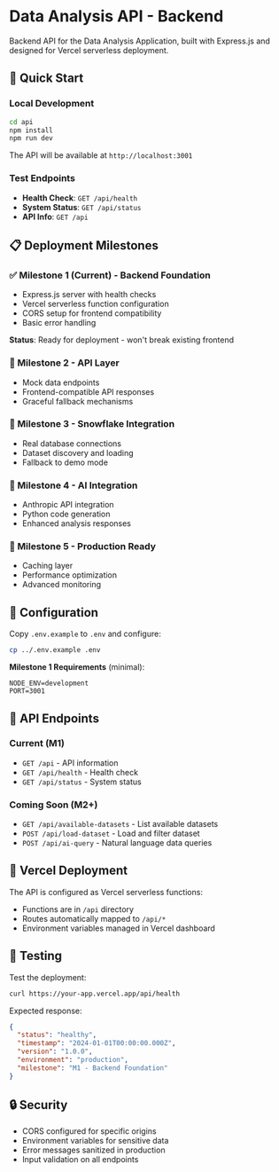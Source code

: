 # Data Analysis API - Backend

Backend API for the Data Analysis Application, built with Express.js and designed for Vercel serverless deployment.

## 🚀 Quick Start

### Local Development
```bash
cd api
npm install
npm run dev
```

The API will be available at `http://localhost:3001`

### Test Endpoints
- **Health Check**: `GET /api/health`
- **System Status**: `GET /api/status`
- **API Info**: `GET /api`

## 📋 Deployment Milestones

### ✅ Milestone 1 (Current) - Backend Foundation
- Express.js server with health checks
- Vercel serverless function configuration
- CORS setup for frontend compatibility
- Basic error handling

**Status**: Ready for deployment - won't break existing frontend

### 🔄 Milestone 2 - API Layer
- Mock data endpoints
- Frontend-compatible API responses
- Graceful fallback mechanisms

### 🔄 Milestone 3 - Snowflake Integration
- Real database connections
- Dataset discovery and loading
- Fallback to demo mode

### 🔄 Milestone 4 - AI Integration
- Anthropic API integration
- Python code generation
- Enhanced analysis responses

### 🔄 Milestone 5 - Production Ready
- Caching layer
- Performance optimization
- Advanced monitoring

## 🔧 Configuration

Copy `.env.example` to `.env` and configure:

```bash
cp ../.env.example .env
```

**Milestone 1 Requirements** (minimal):
```env
NODE_ENV=development
PORT=3001
```

## 📡 API Endpoints

### Current (M1)
- `GET /api` - API information
- `GET /api/health` - Health check
- `GET /api/status` - System status

### Coming Soon (M2+)
- `GET /api/available-datasets` - List available datasets
- `POST /api/load-dataset` - Load and filter dataset
- `POST /api/ai-query` - Natural language data queries

## 🚀 Vercel Deployment

The API is configured as Vercel serverless functions:
- Functions are in `/api` directory
- Routes automatically mapped to `/api/*`
- Environment variables managed in Vercel dashboard

## 🧪 Testing

Test the deployment:
```bash
curl https://your-app.vercel.app/api/health
```

Expected response:
```json
{
  "status": "healthy",
  "timestamp": "2024-01-01T00:00:00.000Z",
  "version": "1.0.0",
  "environment": "production",
  "milestone": "M1 - Backend Foundation"
}
```

## 🔒 Security

- CORS configured for specific origins
- Environment variables for sensitive data
- Error messages sanitized in production
- Input validation on all endpoints